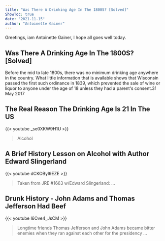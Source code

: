 ```yaml
---
title: "Was There A Drinking Age In The 1800S? [Solved]"
ShowToc: true 
date: "2021-11-15"
author: "Antoinette Gainer" 
---
```


Greetings, iam Antoinette Gainer, I hope all goes well today.
## Was There A Drinking Age In The 1800S? [Solved]
Before the mid to late 1800s, there was no minimum drinking age anywhere in the country. What little information that is available shows that Wisconsin passed the first such ordinance in 1839, which prevented the sale of wine or liquor to anyone under the age of 18 unless they had a parent's consent.31 May 2017

## The Real Reason The Drinking Age Is 21 In The US
{{< youtube _se0XKW9H1U >}}
>Alcohol

## A Brief History Lesson on Alcohol with Author Edward Slingerland
{{< youtube dCKOByl9EZE >}}
>Taken from JRE #1663 w/Edward Slingerland: ...

## Drunk History - John Adams and Thomas Jefferson Had Beef
{{< youtube l6Ove4_JsCM >}}
>Longtime friends Thomas Jefferson and John Adams became bitter enemies when they ran against each other for the presidency ...


